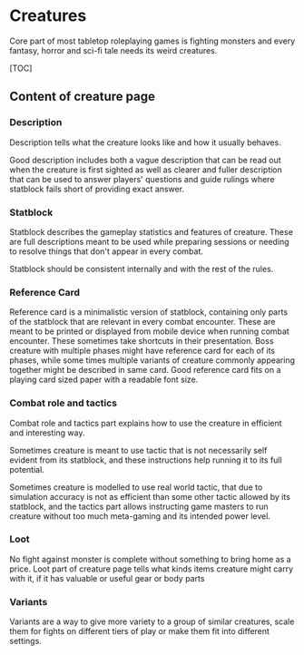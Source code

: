 # Creatures

Core part of most tabletop roleplaying games is fighting monsters and every
fantasy, horror and sci-fi tale needs its weird creatures.

[TOC]

## Content of creature page

### Description

Description tells what the creature looks like and how it usually behaves.

Good description includes both a vague description that can be read out when the
creature is first sighted as well as clearer and fuller description that can be
used to answer players' questions and guide rulings where statblock fails short
of providing exact answer.

### Statblock

Statblock describes the gameplay statistics and features of creature. These are
full descriptions meant to be used while preparing sessions or needing to
resolve things that don't appear in every combat.

Statblock should be consistent internally and with the rest of the rules.

### Reference Card

Reference card is a minimalistic version of statblock, containing only parts of
the statblock that are relevant in every combat encounter. These are meant to
be printed or displayed from mobile device when running combat encounter. These
sometimes take shortcuts in their presentation. Boss creature with multiple
phases might have reference card for each of its phases, while some times
multiple variants of creature commonly appearing together might be described
in same card. Good reference card fits on a playing card sized paper with a
readable font size.

### Combat role and tactics

Combat role and tactics part explains how to use the creature in efficient and
interesting way.

Sometimes creature is meant to use tactic that is not necessarily self evident
from its statblock, and these instructions help running it to its full
potential.

Sometimes creature is modelled to use real world tactic, that due to simulation
accuracy is not as efficient than some other tactic allowed by its statblock,
and the tactics part allows instructing game masters to run creature without
too much meta-gaming and its intended power level.

### Loot

No fight against monster is complete without something to bring home as a price.
Loot part of creature page tells what kinds items creature might carry with it,
if it has valuable or useful gear or body parts

### Variants

Variants are a way to give more variety to a group of similar creatures, scale
them for fights on different tiers of play or make them fit into different
settings.


